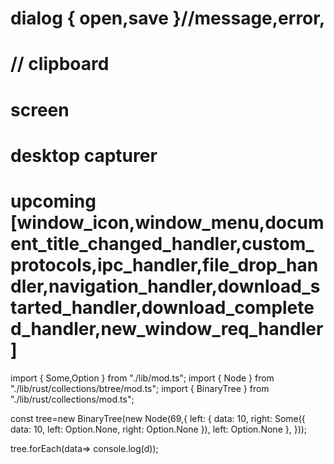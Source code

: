 # dialog { open,save }//message,error,
# // clipboard
# screen
# desktop capturer
# upcoming [window_icon,window_menu,document_title_changed_handler,custom_protocols,ipc_handler,file_drop_handler,navigation_handler,download_started_handler,download_completed_handler,new_window_req_handler]

import { Some,Option } from "./lib/mod.ts";
import { Node } from "./lib/rust/collections/btree/mod.ts";
import { BinaryTree } from "./lib/rust/collections/mod.ts";

const tree=new BinaryTree(new Node(69,{
  left: {
    data: 10,
    right: Some({
      data: 10,
      left: Option.None,
      right: Option.None
    }),
    left: Option.None
  },
}));

tree.forEach(data=> console.log(d));